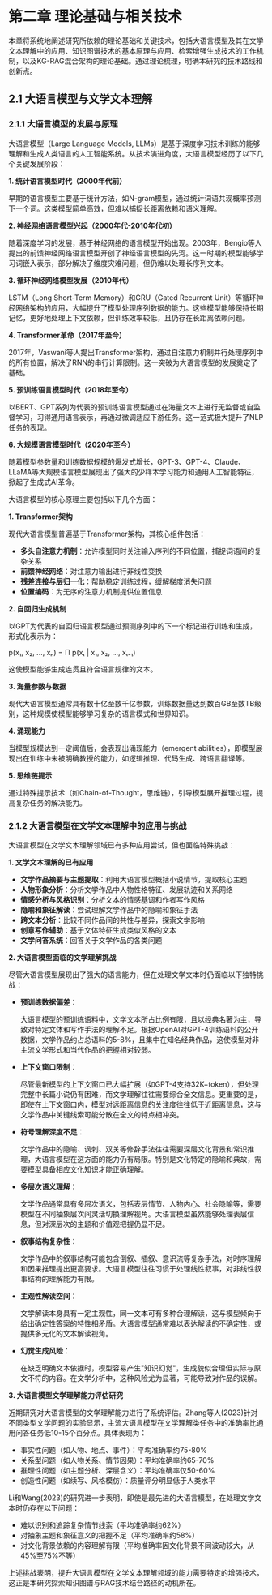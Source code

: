 # 第二章 理论基础与相关技术

本章将系统地阐述研究所依赖的理论基础和关键技术，包括大语言模型及其在文学文本理解中的应用、知识图谱技术的基本原理与应用、检索增强生成技术的工作机制，以及KG-RAG混合架构的理论基础。通过理论梳理，明确本研究的技术路线和创新点。

## 2.1 大语言模型与文学文本理解

### 2.1.1 大语言模型的发展与原理

大语言模型（Large Language Models, LLMs）是基于深度学习技术训练的能够理解和生成人类语言的人工智能系统。从技术演进角度，大语言模型经历了以下几个关键发展阶段：

**1. 统计语言模型时代（2000年代前）**

早期的语言模型主要基于统计方法，如N-gram模型，通过统计词语共现概率预测下一个词。这类模型简单高效，但难以捕捉长距离依赖和语义理解。

**2. 神经网络语言模型兴起（2000年代-2010年代初）**

随着深度学习的发展，基于神经网络的语言模型开始出现。2003年，Bengio等人提出的前馈神经网络语言模型开创了神经语言模型的先河。这一时期的模型能够学习词嵌入表示，部分解决了维度灾难问题，但仍难以处理长序列文本。

**3. 循环神经网络模型发展（2010年代）**

LSTM（Long Short-Term Memory）和GRU（Gated Recurrent Unit）等循环神经网络架构的应用，大幅提升了模型处理序列数据的能力。这些模型能够保持长期记忆，更好地处理上下文依赖，但训练效率较低，且仍存在长距离依赖问题。

**4. Transformer革命（2017年至今）**

2017年，Vaswani等人提出Transformer架构，通过自注意力机制并行处理序列中的所有位置，解决了RNN的串行计算限制。这一突破为大语言模型的发展奠定了基础。

**5. 预训练语言模型时代（2018年至今）**

以BERT、GPT系列为代表的预训练语言模型通过在海量文本上进行无监督或自监督学习，习得通用语言表示，再通过微调适应下游任务。这一范式极大提升了NLP任务的表现。

**6. 大规模语言模型时代（2020年至今）**

随着模型参数量和训练数据规模的爆发式增长，GPT-3、GPT-4、Claude、LLaMA等大规模语言模型展现出了强大的少样本学习能力和通用人工智能特征，掀起了生成式AI革命。

大语言模型的核心原理主要包括以下几个方面：

**1. Transformer架构**

现代大语言模型普遍基于Transformer架构，其核心组件包括：

- **多头自注意力机制**：允许模型同时关注输入序列的不同位置，捕捉词语间的复杂关系
- **前馈神经网络**：对注意力输出进行非线性变换
- **残差连接与层归一化**：帮助稳定训练过程，缓解梯度消失问题
- **位置编码**：为无序的注意力机制提供位置信息

**2. 自回归生成机制**

以GPT为代表的自回归语言模型通过预测序列中的下一个标记进行训练和生成，形式化表示为：

p(x₁, x₂, ..., xₙ) = Π p(xₜ | x₁, x₂, ..., xₜ₋₁)

这使模型能够生成连贯且符合语言规律的文本。

**3. 海量参数与数据**

现代大语言模型通常具有数十亿至数千亿参数，训练数据量达到数百GB至数TB级别，这种规模使模型能够学习复杂的语言模式和世界知识。

**4. 涌现能力**

当模型规模达到一定阈值后，会表现出涌现能力（emergent abilities），即模型展现出在训练中未被明确教授的能力，如逻辑推理、代码生成、跨语言翻译等。

**5. 思维链提示**

通过特殊提示技术（如Chain-of-Thought，思维链），引导模型展开推理过程，提高复杂任务的解决能力。

### 2.1.2 大语言模型在文学文本理解中的应用与挑战

大语言模型在文学文本理解领域已有多种应用尝试，但也面临特殊挑战：

**1. 文学文本理解的已有应用**

- **文学作品摘要与主题提取**：利用大语言模型概括小说情节，提取核心主题
- **人物形象分析**：分析文学作品中人物性格特征、发展轨迹和关系网络
- **情感分析与风格识别**：分析文本的情感基调和作者写作风格
- **隐喻和象征解读**：尝试理解文学作品中的隐喻和象征手法
- **跨文本分析**：比较不同作品间的共性与差异，探索文学影响
- **创意写作辅助**：基于文体特征生成类似风格的文本
- **文学问答系统**：回答关于文学作品的各类问题

**2. 大语言模型面临的文学理解挑战**

尽管大语言模型展现出了强大的语言能力，但在处理文学文本时仍面临以下独特挑战：

- **预训练数据偏差**：
  
  大语言模型的预训练语料中，文学文本所占比例有限，且以经典名著为主，导致对特定文体和写作手法的理解不足。根据OpenAI对GPT-4训练语料的公开数据，文学作品约占总语料的5-8%，且集中在知名经典作品，这使模型对非主流文学形式和当代作品的把握相对较弱。

- **上下文窗口限制**：
  
  尽管最新模型的上下文窗口已大幅扩展（如GPT-4支持32K+token），但处理完整中长篇小说仍有困难，而文学理解往往需要综合全文信息。更重要的是，即使在上下文窗口内，模型对远距离信息的关注度往往低于近距离信息，这与文学作品中关键线索可能分散在全文的特点相冲突。

- **符号理解深度不足**：
  
  文学作品中的隐喻、讽刺、双关等修辞手法往往需要深层文化背景和常识推理，大语言模型在这方面的能力仍有局限。特别是文化特定的隐喻和典故，需要模型具备相应文化知识才能正确理解。

- **多层次语义理解**：
  
  文学作品通常具有多层次语义，包括表层情节、人物内心、社会隐喻等，需要模型在不同抽象层次间灵活切换理解视角。大语言模型虽然能够处理表层信息，但对深层次的主题和价值观把握仍显不足。

- **叙事结构复杂性**：
  
  文学作品中的叙事结构可能包含倒叙、插叙、意识流等复杂手法，对时序理解和因果推理提出更高要求。大语言模型往往习惯于处理线性叙事，对非线性叙事结构的理解能力有限。

- **主观性解读空间**：
  
  文学解读本身具有一定主观性，同一文本可有多种合理解读，这与模型倾向于给出确定性答案的特性相矛盾。大语言模型通常难以表达解读的不确定性，或提供多元化的文本解读视角。

- **幻觉生成风险**：
  
  在缺乏明确文本依据时，模型容易产生"知识幻觉"，生成貌似合理但实际与原文不符的内容。在文学分析中，这种风险尤为显著，可能导致对作品的误解。

**3. 大语言模型文学理解能力评估研究**

近期研究对大语言模型的文学理解能力进行了系统评估。Zhang等人(2023)针对不同类型文学问题的实验显示，主流大语言模型在文学理解类任务中的准确率比通用问答任务低10-15个百分点。具体表现为：

- 事实性问题（如人物、地点、事件）：平均准确率约75-80%
- 关系型问题（如人物关系、情节因果）：平均准确率约65-70%
- 推理性问题（如主题分析、深层含义）：平均准确率仅50-60%
- 创造性问题（如续写、风格模仿）：质量评分明显低于人类水平

Li和Wang(2023)的研究进一步表明，即使是最先进的大语言模型，在处理文学文本时仍存在以下问题：

- 难以识别和追踪复杂情节线索（平均准确率约62%）
- 对抽象主题和象征意义的把握不足（平均准确率约58%）
- 对文化背景依赖的内容理解有限（平均准确率因文化背景不同波动较大，从45%至75%不等）

上述挑战表明，提升大语言模型在文学文本理解领域的能力需要特定的增强技术，这正是本研究探索知识图谱与RAG技术结合路径的动机所在。 